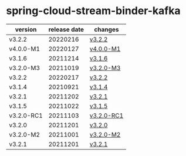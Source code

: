 # spring-cloud-stream-binder-kafka	


|version|release date|changes|
|---|---|---|
|v3.2.2|20220216|[v3.2.2](./v3.2.2-20220216.md)|
|v4.0.0-M1|20220127|[v4.0.0-M1](./v4.0.0-M1-20220127.md)|
|v3.1.6|20211214|[v3.1.6](./v3.1.6-20211214.md)|
|v3.2.0-M3|20211019|[v3.2.0-M3](./v3.2.0-M3-20211019.md)|
|v3.2.2|20220217|[v3.2.2](./v3.2.2-20220217.md)|
|v3.1.4|20210921|[v3.1.4](./v3.1.4-20210921.md)|
|v3.2.1|20211202|[v3.2.1](./v3.2.1-20211202.md)|
|v3.1.5|20211022|[v3.1.5](./v3.1.5-20211022.md)|
|v3.2.0-RC1|20211103|[v3.2.0-RC1](./v3.2.0-RC1-20211103.md)|
|v3.2.0|20211201|[v3.2.0](./v3.2.0-20211201.md)|
|v3.2.0-M2|20211001|[v3.2.0-M2](./v3.2.0-M2-20211001.md)|
|v3.2.1|20211201|[v3.2.1](./v3.2.1-20211201.md)|
